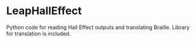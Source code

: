 # LeapHallEffect
Python code for reading Hall Effect outputs and translating Braille. Library for translation is included.
